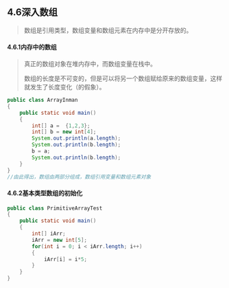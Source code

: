 ## 4.6深入数组

> 数组是引用类型，数组变量和数组元素在内存中是分开存放的。

#### 4.6.1内存中的数组

> 真正的数组对象在堆内存中，而数组变量在栈中。
>
> 数组的长度是不可变的，但是可以将另一个数组赋给原来的数组变量，这样就发生了长度变化（的假象）。

```java
public class ArrayInman
{
    public static void main()
    {
        int[] a =  {1,2,3};
        int[] b = new int[4];
        System.out.println(a.length);
        System.out.println(b.length);
        b = a;
        System.out.println(b.length);
    }
}
//由此得出，数组由两部分组成，数组引用变量和数组元素对象
```

#### 4.6.2基本类型数组的初始化

```java
public class PrimitiveArrayTest
{
    public static void main()
    {
        int[] iArr;
        iArr = new int[5];
        for(int i = 0; i < iArr.length; i++)
        {
            iArr[i] = i*5;
        }
    }
}
```

